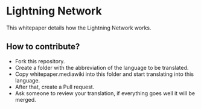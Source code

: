 # Lightning Network

This whitepaper details how the Lightning Network works.

## How to contribute?

- Fork this repository.
- Create a folder with the abbreviation of the language to be translated.
- Copy whitepaper.mediawiki into this folder and start translating into this language.
- After that, create a Pull request.
- Ask someone to review your translation, if everything goes well it will be merged.
